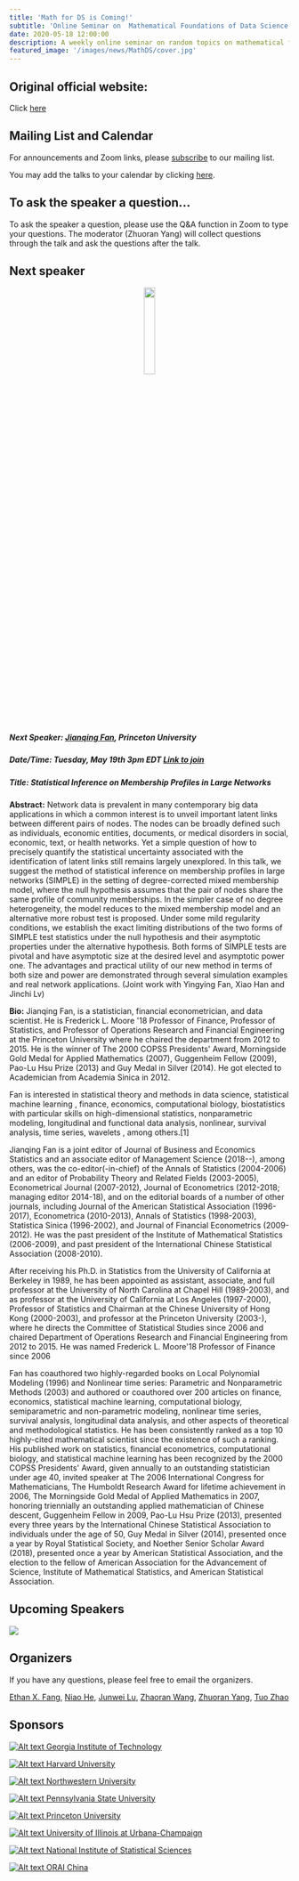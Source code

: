 ```yaml
---
title: 'Math for DS is Coming!'
subtitle: 'Online Seminar on  Mathematical Foundations of Data Science'
date: 2020-05-18 12:00:00
description: A weekly online seminar on random topics on mathematical foundations of machine learning, statistics and optimization
featured_image: '/images/news/MathDS/cover.jpg'
---
```


## Original official website:
Click [here](https://sites.google.com/view/seminarmathdatascience/home)

## Mailing List and Calendar

For announcements and Zoom links, please [subscribe](https://docs.google.com/forms/d/e/1FAIpQLSfFidZVxlQKpaSc7Deu80gKoflvgYSQspST0l1UyhD6vkZfIA/viewform?usp=sf_link) to our mailing list.

You may add the talks to your calendar by clicking [here](https://www.google.com/calendar/render?cid=princeton.edu_rn1k9ev6hgesqaskquv54mb71g@group.calendar.google.com).

## To ask the speaker a question...

To ask the speaker a question, please use the Q&A function in Zoom to type your questions. The moderator (Zhuoran Yang) will collect questions through the talk and ask the questions after the talk.

## Next speaker

 <p align="center"><img width="20%" src="/images/news/MathDS/jianqing.png" /></p>

##### **Next Speaker:** [**Jianqing Fan**](https://orfe.princeton.edu/~jqfan/), Princeton University
##### **Date/Time:** Tuesday, May 19th 3pm EDT [Link to join](https://psu.zoom.us/s/95512102924)
##### **Title:** Statistical Inference on Membership Profiles in Large Networks

**Abstract:** Network data is prevalent in many contemporary big data applications in which a common interest is to unveil important latent links between different pairs of nodes. The nodes can be  broadly defined such as individuals, economic entities, documents, or medical disorders in social, economic, text, or health networks.  Yet a simple question of how to precisely quantify the statistical uncertainty associated with the identification of latent links still remains largely unexplored. In this talk, we suggest the method of statistical inference on membership profiles in large networks (SIMPLE) in the setting of degree-corrected mixed membership model, where the null hypothesis assumes that the pair of nodes share the same profile of community memberships. In the simpler case of no degree heterogeneity, the model reduces to the mixed membership model and an alternative more robust test is proposed. Under some mild regularity conditions, we establish the exact limiting distributions of the two forms of SIMPLE test statistics under the null hypothesis and their asymptotic properties under the alternative hypothesis.  Both forms of SIMPLE tests are pivotal and have asymptotic size at the desired level and asymptotic power one. The advantages and practical utility of our new method in terms of both size and power are demonstrated through several simulation examples and real network applications.  (Joint work with Yingying Fan, Xiao Han and Jinchi Lv)  

**Bio:** Jianqing Fan, is a statistician, financial econometrician, and data scientist. He is Frederick L. Moore '18 Professor of Finance, Professor of Statistics, and Professor of Operations Research and Financial Engineering at the Princeton University where he chaired the department from 2012 to 2015. He is the winner of The 2000 COPSS Presidents' Award, Morningside Gold Medal for Applied Mathematics (2007), Guggenheim Fellow (2009), Pao-Lu Hsu Prize (2013) and Guy Medal in Silver (2014). He got elected to Academician from Academia Sinica  in 2012.

Fan is interested in statistical theory and methods in data science, statistical machine learning , finance, economics, computational biology, biostatistics with particular skills on high-dimensional statistics, nonparametric modeling, longitudinal and functional data analysis, nonlinear, survival analysis, time series, wavelets , among others.[1]

Jianqing Fan is a joint editor of Journal of Business and Economics Statistics and an associate editor of Management Science (2018--), among others, was the co-editor(-in-chief) of the Annals of Statistics (2004-2006) and an editor of Probability Theory and Related Fields (2003-2005), Econometrical Journal (2007-2012), Journal of Econometrics (2012-2018; managing editor 2014-18), and on the editorial boards of a number of other journals, including Journal of the American Statistical Association (1996-2017), Econometrica (2010-2013), Annals of Statistics (1998-2003), Statistica Sinica (1996-2002), and Journal of Financial Econometrics (2009-2012). He was the past president of the Institute of Mathematical Statistics (2006-2009), and past president of the International Chinese Statistical Association (2008-2010).

After receiving his Ph.D. in Statistics from the University of California at Berkeley in 1989, he has been appointed as assistant, associate, and full professor at the University of North Carolina at Chapel Hill (1989-2003), and as professor at the University of California at Los Angeles (1997-2000), Professor of Statistics and Chairman at the Chinese University of Hong Kong (2000-2003), and professor at the Princeton University (2003-), where he directs the Committee of Statistical Studies since 2006 and chaired Department of Operations Research and Financial Engineering from 2012 to 2015. He was named Frederick L. Moore'18 Professor of Finance since 2006

Fan has coauthored two highly-regarded books on Local Polynomial Modeling (1996) and Nonlinear time series: Parametric and Nonparametric Methods (2003) and authored or coauthored over 200 articles on finance, economics, statistical machine learning, computational biology, semiparametric and non-parametric modeling, nonlinear time series, survival analysis, longitudinal data analysis, and other aspects of theoretical and methodological statistics. He has been consistently ranked as a top 10 highly-cited mathematical scientist since the existence of such a ranking. His published work on statistics, financial econometrics, computational biology, and statistical machine learning has been recognized by the 2000 COPSS Presidents' Award, given annually to an outstanding statistician under age 40, invited speaker at The 2006 International Congress for Mathematicians, The Humboldt Research Award for lifetime achievement in 2006, The Morningside Gold Medal of Applied Mathematics in 2007, honoring triennially an outstanding applied mathematician of Chinese descent, Guggenheim Fellow in 2009, Pao-Lu Hsu Prize (2013), presented every three years by the International Chinese Statistical Association to individuals under the age of 50, Guy Medal in Silver (2014), presented once a year by Royal Statistical Society, and Noether Senior Scholar Award (2018), presented once a year by American Statistical Association, and the election to the fellow of American Association for the Advancement of Science, Institute of Mathematical Statistics, and American Statistical Association.

## Upcoming Speakers

![](/images/news/MathDS/speakers.png)

## Organizers

If you have any questions, please feel free to email the organizers.

[Ethan X. Fang](http://www.personal.psu.edu/xxf13/), [Niao He](http://niaohe.ise.illinois.edu/), [Junwei Lu](https://www.hsph.harvard.edu/junwei-lu/), [Zhaoran Wang](https://www.mccormick.northwestern.edu/research-faculty/directory/profiles/wang-zhaoran.html),  [Zhuoran Yang](http://www.princeton.edu/~zy6/), [Tuo Zhao](https://www2.isye.gatech.edu/~tzhao80/)

## Sponsors

[![Alt text](/images/news/MathDS/GaTech.png) Georgia Institute of Technology](https://www.gatech.edu/)

[![Alt text](/images/news/MathDS/Harvard.png) Harvard University](https://www.harvard.edu/)

[![Alt text](/images/news/MathDS/NWU.png) Northwestern University](https://www.northwestern.edu/)

[![Alt text](/images/news/MathDS/PSU.png) Pennsylvania State University](https://www.psu.edu/)

[![Alt text](/images/news/MathDS/Princeton.png) Princeton University](https://www.princeton.edu/)

[![Alt text](/images/news/MathDS/UIUC.png) University of Illinois at Urbana-Champaign](https://illinois.edu/)

[![Alt text](/images/news/MathDS/NISS.png) National Institute of Statistical Sciences](https://www.niss.org/)

[![Alt text](/images/news/MathDS/ORAI.png) ORAI China](/)
